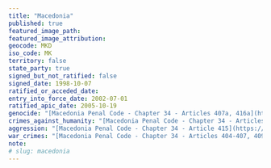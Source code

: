 ```yaml
---
title: "Macedonia"
published: true
featured_image_path:
featured_image_attribution:
geocode: MKD
iso_code: MK
territory: false
state_party: true
signed_but_not_ratified: false
signed_date: 1998-10-07
ratified_or_acceded_date:
entry_into_force_date: 2002-07-01
ratified_apic_date: 2005-10-19
genocide: "[Macedonia Penal Code - Chapter 34 - Articles 407a, 416a](https://iccdb.hrlc.net/data/doc/384/keyword/46/)"
crimes_against_humanity: "[Macedonia Penal Code - Chapter 34 - Articles 403a, 407a](https://iccdb.hrlc.net/data/doc/384/keyword/13/)"
aggression: "[Macedonia Penal Code - Chapter 34 - Article 415](https://iccdb.hrlc.net/data/doc/384/keyword/1/)"
war_crimes: "[Macedonia Penal Code - Chapter 34 - Articles 404-407, 409, 412-414, 416](https://iccdb.hrlc.net/data/doc/384/keyword/145/)"
note:
# slug: macedonia
---
```


